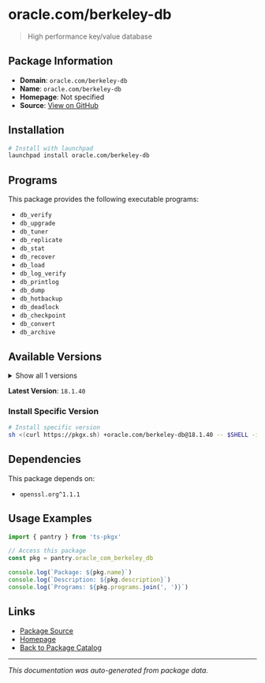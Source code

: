 # oracle.com/berkeley-db

> High performance key/value database

## Package Information

- **Domain**: `oracle.com/berkeley-db`
- **Name**: `oracle.com/berkeley-db`
- **Homepage**: Not specified
- **Source**: [View on GitHub](https://github.com/pkgxdev/pantry/tree/main/projects/oracle.com/berkeley-db/package.yml)

## Installation

```bash
# Install with launchpad
launchpad install oracle.com/berkeley-db
```

## Programs

This package provides the following executable programs:

- `db_verify`
- `db_upgrade`
- `db_tuner`
- `db_replicate`
- `db_stat`
- `db_recover`
- `db_load`
- `db_log_verify`
- `db_printlog`
- `db_dump`
- `db_hotbackup`
- `db_deadlock`
- `db_checkpoint`
- `db_convert`
- `db_archive`

## Available Versions

<details>
<summary>Show all 1 versions</summary>

- `18.1.40`

</details>

**Latest Version**: `18.1.40`

### Install Specific Version

```bash
# Install specific version
sh <(curl https://pkgx.sh) +oracle.com/berkeley-db@18.1.40 -- $SHELL -i
```

## Dependencies

This package depends on:

- `openssl.org^1.1.1`

## Usage Examples

```typescript
import { pantry } from 'ts-pkgx'

// Access this package
const pkg = pantry.oracle_com_berkeley_db

console.log(`Package: ${pkg.name}`)
console.log(`Description: ${pkg.description}`)
console.log(`Programs: ${pkg.programs.join(', ')}`)
```

## Links

- [Package Source](https://github.com/pkgxdev/pantry/tree/main/projects/oracle.com/berkeley-db/package.yml)
- [Homepage](#)
- [Back to Package Catalog](../package-catalog.md)

---

*This documentation was auto-generated from package data.*

